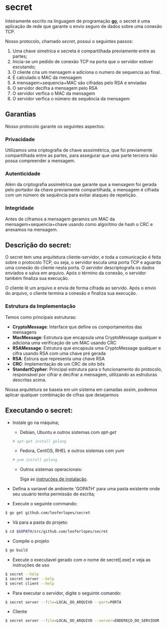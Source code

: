 # secret

Inteiramente escrito na linguagem de programação [**go**](https://golang.org/), o secret é uma aplicação de rede que garante o envio seguro de dados sobre uma conexão TCP.

Nosso protocolo, chamado *secret*, possui o seguintes passos:

1. Uma chave simetrica e secreta é compartilhada previamente entre as partes;
1. Inicia-se um pedido de conexão TCP na porta que o servidor estiver escutando;
1. O cliente cria um mensagem e adiciona o numero de sequencia ao final.
1. É calculado o MAC da mensagem
1. A mensagem+sequencia+MAC são cifradas pelo RSA e enviadas
1. O servidor decifra a mensagem pelo RSA
1. O servidor verfica o MAC da mensagem
1. O servidor verfica o número de sequência da mensagem

## Garantias

Nosso protocolo garante os seguintes aspectos:

### Privacidade

Utilizamos uma criptografia de chave asssimétrica, que foi previamente compartilhada entre as partes, para assegurar que uma parte terceira não possa compreender a mensagem.

### Autenticidade

Além da criptografia assimétrica que garante que a mensagem foi gerada pelo portador da chave previamente compartilhada, a mensagem é cifrada com um número de sequência para evitar ataques de repetição.

### Integridade
Antes de ciframos a mensagem geramos um MAC da mensagem+sequencia+chave usando como algoritmo de hash o CRC e anexamos na mensagem.

## Descrição do secret:

O secret tem uma arquitetura cliente-servidor, e toda a comunicação é feita sobre o protocolo TCP, ou seja, o servidor escuta uma porta TCP e aguarda uma conexão do cliente nesta porta. O servidor descriptografa os dados enviados e salva em arquivo. Após o término da conexão, o servidor também finaliza sua execução.

O cliente lê um arquivo e envia de forma cifrada ao servido. Após o envio do arquivo, o cliente termina a conexão e finaliza sua execução.

### Estrutura da Implementação

Temos como principais estruturas:

*   **CryptoMessage**: Interface que define os comportamentos das mensagens
*   **MacMessage**: Estrutura que encapsula uma CryptoMessage qualquer e adiciona uma verificação de um MAC usando CRC
*	**RSAMessage**: Estrutura que encapsula uma CryptoMessage qualquer e cifra usando RSA com uma chave pré gerada
*	**RSA**: Estrura que representa uma chave RSA
*	**CRC**: Implementação de um CRC de oito bits
*   **StandartCypher**: Principal estrutura para o funcionamento do protocolo, responsável por cifrar e decifrar a mensagem, utilizando as estruturas descritas acima.

Nossa arquitetura se baseia em um sistema em camadas assim, podemos aplicar qualquer combinação de cifras  que desejarmos

## Executando o secret:

* Instale go na máquina;

    * Debian, Ubuntu e outros sistemas com *apt-get*

    ```bash
    # apt-get install golang
    ```

    * Fedora, CentOS, RHEL e outros sistemas com *yum*

    ```bash
    # yum install golang
    ```

    * Outros sistemas operacionais: 

        Siga as [instruções de instalação](https://golang.org/doc/install). 

* Defina a variavel de ambiente 'GOPATH' para uma pasta existente onde seu usuário tenha permissão de escrita;

* Execute o seguinte commando:
```bash
$ go get github.com/leoferlopes/secret
```

* Vá para a pasta do projeto:
```bash
$ cd $GOPATH/src/github.com/leoferlopes/secret
```

* Compile o projeto
```bash
$ go build
```

* Execute o executavel gerado com o nome de secret[.exe] e veja as instruções de uso
```bash
$ secret --help
$ secret server --help
$ secret client --help
```

* Para executar o servidor, digite o seguinte comando:
```bash
$ secret server --file=LOCAL_DO_ARQUIVO --port=PORTA
```

* Cliente 
```bash
$ secret server --file=LOCAL_DO_ARQUIVO --server=ENDEREÇO_DO_SERVIDOR
```
